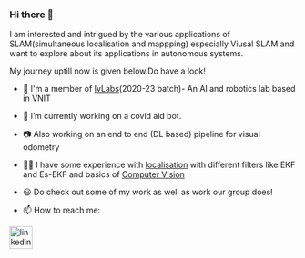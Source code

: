 ### Hi there 👋

<!--
**karthik101200/karthik101200** is a ✨ _special_ ✨ repository because its `README.md` (this file) appears on your GitHub profile.


Here are some ideas to get you started:
Hi there!! My name is Karthik Raman currently a pre-final year in Visvesvaraya National Institute of Technology studying Electrical and Electronics Engg(EEE).

-->
I am interested and intrigued by the various applications of SLAM(simultaneous localisation and mappping) especially Viusal SLAM and want to explore about its applications in autonomous systems.  

My journey uptill now is given below.Do have a look!


- 🏫 I'm a member of [IvLabs](https://www.ivlabs.in/)(2020-23 batch)- An AI and robotics lab based in VNIT
- 🤖 I’m currently working on a covid aid bot. 
- 📷 Also working on an end to end (DL based) pipeline for visual odometry
- 🧑‍💼 I have some experience with [localisation](https://github.com/karthik101200/ekf) with different filters like EKF and Es-EKF and basics of [Computer Vision](https://github.com/karthik101200/cv-)
- 😃 Do check out some of my work as well as work our group does!


- 📫 How to reach me: 


[<img src='https://img.shields.io/badge/LinkedIn-0077B5?style=for-the-badge&logo=linkedin&logoColor=white' alt='linkedin' height='40'>](https://www.linkedin.com/in/karthik-raman-8528621ab/)  

<!--[<img src='https://img.shields.io/badge/Gmail-D14836?style=for-the-badge&logo=gmail&logoColor=white' alt='gmail' height='40'>](karthikraman14@gmail.com) -->
